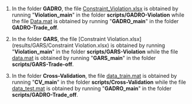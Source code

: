 1. In the folder **GADRO**, the file [Constraint_Violation.xlsx](results/GADRO/Constraint_Violation.xlsx) is obtained by running "**Violation_main**" in the folder **scripts\/GADRO-Violation** while the file [Data.mat](results/GADRO/Data.mat) is obtained by running "**GADRO_main**" in the folder **GADRO-Trade_off**.

2. In the folder **GARS**, the file [Constraint Violation.xlsx](results/GARS/Constraint Violation.xlsx) is obtained by running "**Violation_main**" in the folder **scripts\/GARS-Violation** while the file [data.mat](results/GARS/data.mat) is obtained by running "**GARS_main**" in the folder **scripts\/GARS-Trade-off**.

3. In the folder **Cross-Validation**, the file [data_train.mat](results/Cross-Violation/data_train.mat) is obtained by running "**CV_main**" in the folder **scripts\/Cross-Validation** while the file [data_test.mat](results/Cross-Violation/data_test.mat) is obtained by running "**GADRO_main**" in the folder **scripts\/GADRO-Trade_off**.
